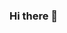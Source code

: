 ### Hi there 👋

<!--
**heyimbert/Heyimbert** is a ✨ _special_ ✨ repository because its `README.md` (this file) appears on your GitHub profile.

Here are some ideas to get you started:

- 🌱 I’m currently learning ... C# for game development purposes. 
- 📫 How to reach me: ... My Discord is bert#1999 (case sensitive)
- 😄 Pronouns: ... He/Him
- ⚡ Fun fact: ... I originally started learning Python for shits and giggles, but now I'm getting more into learning the basics of Game Development.
-->
